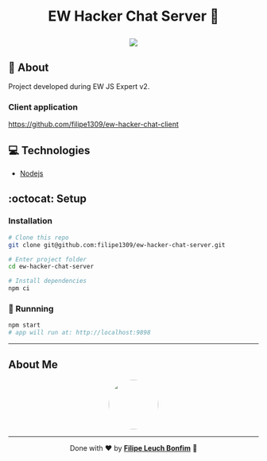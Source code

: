 # <p align="center">EW Hacker Chat Server 💬</p>

<p align="center">
<img src="https://img.shields.io/badge/nodejs-15.11.0-blue" />
</p>

## 💬 About

Project developed during EW JS Expert v2.

### Client application

https://github.com/filipe1309/ew-hacker-chat-client

## :computer: Technologies

-   [Nodejs](https://nodejs.org/en/)

## :octocat: Setup

### Installation

```sh
# Clone this repo
git clone git@github.com:filipe1309/ew-hacker-chat-server.git

# Enter project folder
cd ew-hacker-chat-server

# Install dependencies
npm ci
```

### 🏃 Runnning

```sh
npm start
# app will run at: http://localhost:9898
```

---

## About Me

<p align="center">

<a style="font-weight: bold" href="https://www.linkedin.com/in/filipe1309/">
 <img style="border-radius:50%" width="100px; "src="https://avatars.githubusercontent.com/u/2081014?s=60&v=4"/>
</a>
</p>

---

<p align="center">
Done with ♥ by <a style="font-weight: bold" href="https://www.linkedin.com/in/filipe1309/">Filipe Leuch Bonfim</a> 🖖
</p>
